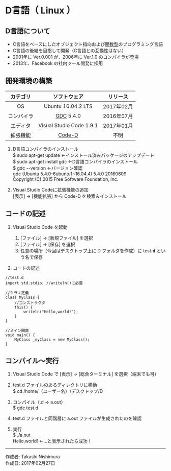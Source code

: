 # D言語（ Linux ）

## D言語について

* C言語をベースにしたオブジェクト指向および[関数型](http://bit.ly/1KTmmNW)のプログラミング言語
* C言語の後継を目指して開発（C言語との互換性はない）
* 2001年に Ver.0.001 が、2006年に Ver.1.0 のコンパイラが登場
* 2013年、Facebook の社内ツール開発に採用

## 開発環境の構築

|カテゴリ|ソフトウェア|リリース|
|:--:|:--:|:--:|
|OS|Ubuntu 16.04.2 LTS|2017年02月|
|コンパイラ|[GDC](https://github.com/D-Programming-GDC) 5.4.0|2016年07月|
|エディタ|Visual Studio Code 1.9.1|2017年01月|
|拡張機能|[Code-D](https://github.com/Pure-D/code-d)|不明|

1. D言語コンパイラのインストール  
    $ sudo apt-get update ←インストール済みパッケージのアップデート  
    $ sudo apt-get install gdc ←D言語コンパイラのインストール  
    $ gdc --version ←バージョン確認  
    gdc (Ubuntu 5.4.0-6ubuntu1~16.04.4) 5.4.0 20160609  
    Copyright (C) 2015 Free Software Foundation, Inc.

1. Visual Studio Codeに拡張機能の追加  
    [表示] → [機能拡張] から Code-D を検索＆インストール

## コードの記述

1. Visual Studio Code を起動
    1. [ファイル] → [新規ファイル] を選択
    1. [ファイル] → [保存] を選択
    1. 任意の場所（今回はデスクトップ上に D フォルダを作成）に test<b>.d</b> という名で保存

1. コードの記述
```
//test.d
import std.stdio; //writeln()に必要

//クラス定義
class MyClass {
    //コンストラクタ
    this() {
        writeln("Hello,world!");
    }
}

//メイン関数
void main() {
    MyClass _myClass = new MyClass();
}
```

## コンパイル〜実行

1. Visual Studio Code で [表示] → [総合ターミナル] を選択（端末でも可）

1. test.d ファイルのあるディレクトリに移動  
$ cd /home/（ユーザー名）/デスクトップ/D

1. コンパイル（.d → a.out）  
$ gdc test.d

1. test.d ファイルと同階層に a.out ファイルが生成されたのを確認

1. 実行  
$ ./a.out  
Hello,world! ←…と表示されたら成功！

***
作成者: Takashi Nishimura  
作成日: 2017年02月27日